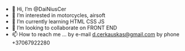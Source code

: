 - 👋 Hi, I’m @DaiNiusCer
- 👀 I’m interested in motorcycles, airsoft
- 🌱 I’m currently learning HTML CSS JS
- 💞️ I’m looking to collaborate on FRONT END
- 📫 How to reach me ...
by e-mail d.cerkauskas@gmail.com
by phone +37067922280
<!---
DaiNiusCer/DaiNiusCer is a ✨ special ✨ repository because its `README.md` (this file) appears on your GitHub profile.
You can click the Preview link to take a look at your changes.
--->
